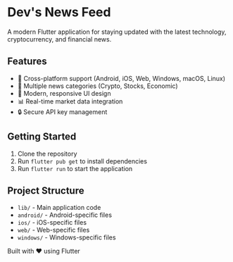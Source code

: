 # Dev's News Feed

A modern Flutter application for staying updated with the latest technology, cryptocurrency, and financial news.

## Features

- 📱 Cross-platform support (Android, iOS, Web, Windows, macOS, Linux)
- 📰 Multiple news categories (Crypto, Stocks, Economic)
- 🎨 Modern, responsive UI design
- 📊 Real-time market data integration
- 🔒 Secure API key management

## Getting Started

1. Clone the repository
2. Run `flutter pub get` to install dependencies
3. Run `flutter run` to start the application

## Project Structure

- `lib/` - Main application code
- `android/` - Android-specific files
- `ios/` - iOS-specific files
- `web/` - Web-specific files
- `windows/` - Windows-specific files

Built with ❤️ using Flutter
